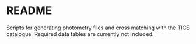 # README

Scripts for generating photometry files and cross matching with the TIGS catalogue. Required data tables are currently not included.

